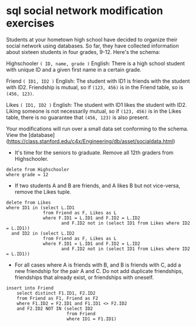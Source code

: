 # sql social network modification exercises

Students at your hometown high school have decided to organize their social network using databases. So far, they have collected information about sixteen students in four grades, 9-12. Here's the schema: 

Highschooler `( ID, name, grade )` 
English: There is a high school student with unique ID and a given first name in a certain grade. 

Friend `( ID1, ID2 )` 
English: The student with ID1 is friends with the student with ID2. 
Friendship is mutual, so if `(123, 456)` is in the Friend table, so is `(456, 123)`. 

Likes `( ID1, ID2 )` 
English: The student with ID1 likes the student with ID2. 
Liking someone is not necessarily mutual, so if `(123, 456)`
is in the Likes table, there is no guarantee that `(456, 123)` is also present. 

Your modifications will run over a small data set conforming to the schema.
View the [database] (https://class.stanford.edu/c4x/Engineering/db/asset/socialdata.html)

* It's time for the seniors to graduate. Remove all 12th graders from Highschooler.
```
delete from Highschooler
where grade = 12
```

* If two students A and B are friends, and A likes B but not vice-versa, remove the Likes tuple. 
```
delete from Likes
where ID1 in (select L.ID1
              from Friend as F, Likes as L
              where F.ID1 = L.ID1 and F.ID2 = L.ID2 
                     and F.ID2 not in (select ID1 from Likes where ID2 = L.ID1))
  and ID2 in (select L.ID2
              from Friend as F, Likes as L
              where F.ID1 = L.ID1 and F.ID2 = L.ID2 
                     and F.ID2 not in (select ID1 from Likes where ID2 = L.ID1))
```

* For all cases where A is friends with B, and B is friends with C, add a new friendship for the pair A and C. 
Do not add duplicate friendships, friendships that already exist, or friendships with oneself. 
```
insert into Friend
    select distinct F1.ID1, F2.ID2
    from Friend as F1, Friend as F2
    where F1.ID2 = F2.ID1 and F1.ID1 <> F2.ID2
    and F2.ID2 NOT IN (select ID2 
                       from Friend
                       where ID1 = F1.ID1)
```
